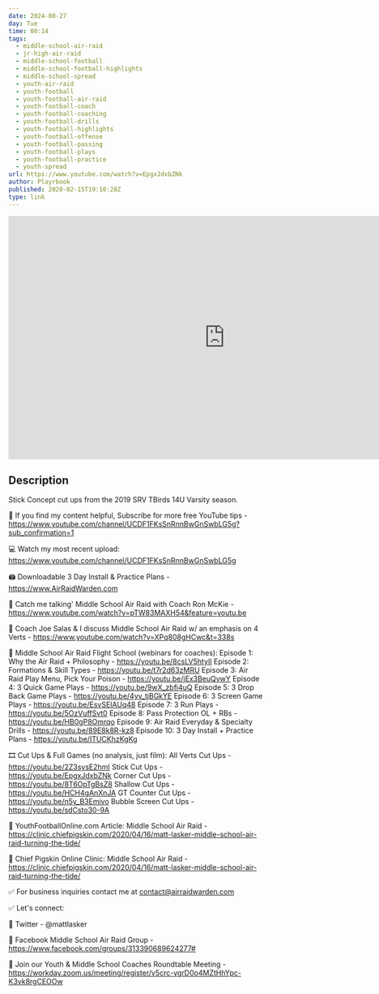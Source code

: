 ```yaml
---
date: 2024-08-27
day: Tue
time: 00:14
tags:
  - middle-school-air-raid
  - jr-high-air-raid
  - middle-school-football
  - middle-school-football-highlights
  - middle-school-spread
  - youth-air-raid
  - youth-football
  - youth-football-air-raid
  - youth-football-coach
  - youth-football-coaching
  - youth-football-drills
  - youth-football-highlights
  - youth-football-offense
  - youth-football-passing
  - youth-football-plays
  - youth-football-practice
  - youth-spread
url: https://www.youtube.com/watch?v=EpgxJdxbZNk
author: Playrbook
published: 2020-02-15T19:10:28Z
type: link
---
```


<iframe width="854" height="480" src="https://www.youtube.com/embed/EpgxJdxbZNk" frameborder="0" allowfullscreen></iframe>

## Description
Stick Concept cut ups from the 2019 SRV TBirds 14U Varsity season.

🔔 If you find my content helpful, Subscribe for more free YouTube tips - https://www.youtube.com/channel/UCDF1FKsSnRnnBwGnSwbLG5g?sub_confirmation=1

💻 Watch my most recent upload: https://www.youtube.com/channel/UCDF1FKsSnRnnBwGnSwbLG5g

🖨 Downloadable 3 Day Install & Practice Plans - https://www.AirRaidWarden.com

🏈 Catch me talking' Middle School Air Raid with Coach Ron McKie - https://www.youtube.com/watch?v=pTW83MAXH54&feature=youtu.be

🏈 Coach Joe Salas & I discuss Middle School Air Raid w/ an emphasis on 4 Verts - https://www.youtube.com/watch?v=XPq808gHCwc&t=338s

🚀 Middle School Air Raid Flight School (webinars for coaches):
Episode 1: Why the Air Raid + Philosophy - https://youtu.be/8csLV5htylI
Episode 2: Formations & Skill Types - https://youtu.be/t7r2d63zMRU
Episode 3: Air Raid Play Menu, Pick Your Poison - https://youtu.be/jEx3BeuQvwY
Episode 4: 3 Quick Game Plays - https://youtu.be/9wX_zbfi4uQ
Episode 5: 3 Drop Back Game Plays - https://youtu.be/4yv_tjBGkYE
Episode 6: 3 Screen Game Plays - https://youtu.be/EsvSEIAUq48
Episode 7: 3 Run Plays - https://youtu.be/5OzVuffSvt0
Episode 8: Pass Protection OL + RBs - https://youtu.be/HB0gP8Omrqo
Episode 9: Air Raid Everyday & Specialty Drills - https://youtu.be/89E8k8R-kz8
Episode 10: 3 Day Install + Practice Plans - https://youtu.be/ITUCKhzKgKg

🎞 Cut Ups & Full Games (no analysis, just film):
All Verts Cut Ups - https://youtu.be/2Z3sysE2hmI
Stick Cut Ups - https://youtu.be/EpgxJdxbZNk
Corner Cut Ups - https://youtu.be/8T6OpTgBsZ8
Shallow Cut Ups - https://youtu.be/HCH4gAnXnJA
GT Counter Cut Ups - https://youtu.be/n5y_B3Emivo
Bubble Screen Cut Ups - https://youtu.be/sdCsto30-9A

🏈 YouthFootballOnline.com Article: Middle School Air Raid - https://clinic.chiefpigskin.com/2020/04/16/matt-lasker-middle-school-air-raid-turning-the-tide/

🐷 Chief Pigskin Online Clinic: Middle School Air Raid - https://clinic.chiefpigskin.com/2020/04/16/matt-lasker-middle-school-air-raid-turning-the-tide/

✅ For business inquiries contact me at contact@airraidwarden.com

✅ Let's connect:

📱 Twitter - @mattlasker

📱 Facebook Middle School Air Raid Group - https://www.facebook.com/groups/313390689624277#

📆 Join our Youth & Middle School Coaches Roundtable Meeting - https://workday.zoom.us/meeting/register/v5crc-ygrD0o4MZtHhYpc-K3vk8rgCEOOw